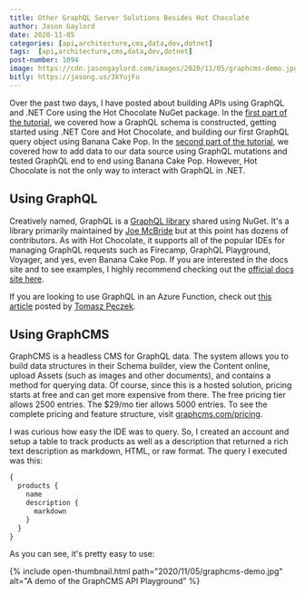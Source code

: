 ```yaml
---
title: Other GraphQL Server Solutions Besides Hot Chocolate
author: Jason Gaylord
date: 2020-11-05
categories: [api,architecture,cms,data,dev,dotnet]
tags:  [api,architecture,cms,data,dev,dotnet]
post-number: 1094
image: https://cdn.jasongaylord.com/images/2020/11/05/graphcms-demo.jpg
bitly: https://jasong.us/3kYujFu
---
```


Over the past two days, I have posted about building APIs using GraphQL and .NET Core using the Hot Chocolate NuGet package. In the [first part of the tutorial](https://jasong.us/3mLdHBD), we covered how a GraphQL schema is constructed, getting started using .NET Core and Hot Chocolate, and building our first GraphQL query object using Banana Cake Pop. In the [second part of the tutorial](https://jasong.us/3oRfFlT), we covered how to add data to our data source using GraphQL mutations and tested GraphQL end to end using Banana Cake Pop. However, Hot Chocolate is not the only way to interact with GraphQL in .NET.

## Using GraphQL
Creatively named, GraphQL is a [GraphQL library](https://jasong.us/2Ts7E8n) shared using NuGet. It's a library primarily maintained by [Joe McBride](https://jasong.us/3oTb9Dk) but at this point has dozens of contributors. As with Hot Chocolate, it supports all of the popular IDEs for managing GraphQL requests such as Firecamp, GraphQL Playground, Voyager, and yes, even Banana Cake Pop. If you are interested in the docs site and to see examples, I highly recommend checking out the [official docs site here](https://jasong.us/3jWc6Hi). 

If you are looking to use GraphQL in an Azure Function, check out [this article](https://jasong.us/34RtfOi) posted by [Tomasz Pęczek](https://jasong.us/3jVZd06).

## Using GraphCMS
GraphCMS is a headless CMS for GraphQL data. The system allows you to build data structures in their Schema builder, view the Content online, upload Assets (such as images and other documents), and contains a method for querying data. Of course, since this is a hosted solution, pricing starts at free and can get more expensive from there. The free pricing tier allows 2500 entries. The $29/mo tier allows 5000 entries. To see the complete pricing and feature structure, visit [graphcms.com/pricing](https://jasong.us/2TQvFGy).

I was curious how easy the IDE was to query. So, I created an account and setup a table to track products as well as a description that returned a rich text description as markdown, HTML, or raw format. The query I executed was this:

```graphql
{
  products {
    name
    description {
      markdown
    }
  }
}
```

As you can see, it's pretty easy to use:

{% include open-thumbnail.html path="2020/11/05/graphcms-demo.jpg" alt="A demo of the GraphCMS API Playground" %}